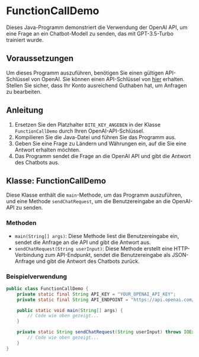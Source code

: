 # FunctionCallDemo

Dieses Java-Programm demonstriert die Verwendung der OpenAI API, um eine Frage an ein Chatbot-Modell zu senden, das mit GPT-3.5-Turbo trainiert wurde.

## Voraussetzungen

Um dieses Programm auszuführen, benötigen Sie einen gültigen API-Schlüssel von OpenAI. Sie können einen API-Schlüssel von [hier](https://platform.openai.com/api-keys) erhalten. Stellen Sie sicher, dass Ihr Konto ausreichend Guthaben hat, um Anfragen zu bearbeiten.

## Anleitung

1. Ersetzen Sie den Platzhalter `BITE_KEY_ANGEBEN` in der Klasse `FunctionCallDemo` durch Ihren OpenAI-API-Schlüssel.
2. Kompilieren Sie die Java-Datei und führen Sie das Programm aus.
3. Geben Sie eine Frage zu Ländern und Währungen ein, auf die Sie eine Antwort erhalten möchten.
4. Das Programm sendet die Frage an die OpenAI API und gibt die Antwort des Chatbots aus.

## Klasse: FunctionCallDemo

Diese Klasse enthält die `main`-Methode, um das Programm auszuführen, und eine Methode `sendChatRequest`, um die Benutzereingabe an die OpenAI-API zu senden.

### Methoden

- `main(String[] args)`: Diese Methode liest die Benutzereingabe ein, sendet die Anfrage an die API und gibt die Antwort aus.
- `sendChatRequest(String userInput)`: Diese Methode erstellt eine HTTP-Verbindung zum API-Endpunkt, sendet die Benutzereingabe als JSON-Anfrage und gibt die Antwort des Chatbots zurück.

### Beispielverwendung

```java
public class FunctionCallDemo {
    private static final String API_KEY = "YOUR_OPENAI_API_KEY";
    private static final String API_ENDPOINT = "https://api.openai.com/v1/chat/completions";

    public static void main(String[] args) {
        // Code wie oben gezeigt...
    }

    private static String sendChatRequest(String userInput) throws IOException {
        // Code wie oben gezeigt...
    }
}
```
